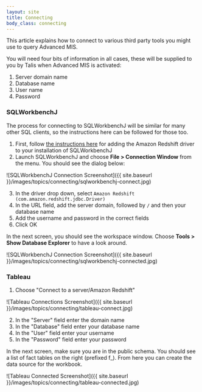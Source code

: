 ```yaml
---
layout: site
title: Connecting
body_class: connecting
---
```


This article explains how to connect to various third party tools you might use to query Advanced MIS.

You will need four bits of information in all cases, these will be supplied to you by Talis when Advanced MIS is activated:

1. Server domain name
2. Database name
3. User name
4. Password


### SQLWorkbenchJ

The process for connecting to SQLWorkbenchJ will be similar for many other SQL clients, so the instructions here can be followed for those too.

1. First, follow [the instructions here](https://docs.aws.amazon.com/redshift/latest/mgmt/connecting-using-workbench.html) for adding the Amazon Redshift driver to your installation of SQLWorkbenchJ
2. Launch SQLWorkbenchJ and choose **File > Connection Window** from the menu. You should see the dialog below:

![SQLWorkbenchJ Connection Screenshot]({{ site.baseurl }}/images/topics/connecting/sqlworkbenchj-connect.jpg)

3. In the driver drop down, select `Amazon Redshift (com.amazon.redshift.jdbc.Driver)`
4. In the URL field, add the server domain, followed by `/` and then your database name
5. Add the username and password in the correct fields
6. Click OK

In the next screen, you should see the workspace window. Choose **Tools > Show Database Explorer** to have a look around.

![SQLWorkbenchJ Connection Screenshot]({{ site.baseurl }}/images/topics/connecting/sqlworkbenchj-connected.jpg)

### Tableau

1. Choose "Connect to a server/Amazon Redshift"

![Tableau Connections Screenshot]({{ site.baseurl }}/images/topics/connecting/tableau-connect.jpg)


2. In the "Server" field enter the domain name
3. In the "Database" field enter your database name
4. In the "User" field enter your username
5. In the "Password" field enter your password

In the next screen, make sure you are in the public schema. You should see a list of fact tables on the right (prefixed f_). From here you can create the data source for the workbook.

![Tableau Connected Screenshot]({{ site.baseurl }}/images/topics/connecting/tableau-connected.jpg)
